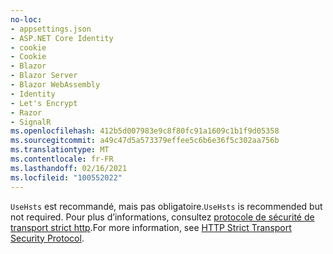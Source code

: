 ```yaml
---
no-loc:
- appsettings.json
- ASP.NET Core Identity
- cookie
- Cookie
- Blazor
- Blazor Server
- Blazor WebAssembly
- Identity
- Let's Encrypt
- Razor
- SignalR
ms.openlocfilehash: 412b5d007983e9c8f80fc91a1609c1b1f9d05358
ms.sourcegitcommit: a49c47d5a573379effee5c6b6e36f5c302aa756b
ms.translationtype: MT
ms.contentlocale: fr-FR
ms.lasthandoff: 02/16/2021
ms.locfileid: "100552022"
---
```

<span data-ttu-id="a0339-101">`UseHsts` est recommandé, mais pas obligatoire.</span><span class="sxs-lookup"><span data-stu-id="a0339-101">`UseHsts` is recommended but not required.</span></span> <span data-ttu-id="a0339-102">Pour plus d’informations, consultez [protocole de sécurité de transport strict http](xref:security/enforcing-ssl#http-strict-transport-security-protocol-hsts).</span><span class="sxs-lookup"><span data-stu-id="a0339-102">For more information, see [HTTP Strict Transport Security Protocol](xref:security/enforcing-ssl#http-strict-transport-security-protocol-hsts).</span></span>
